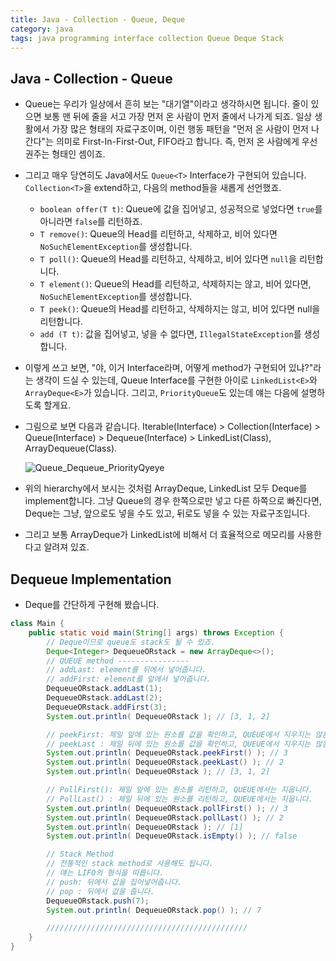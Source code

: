 ```yaml
---
title: Java - Collection - Queue, Deque
category: java
tags: java programming interface collection Queue Deque Stack
---
```


## Java - Collection - Queue

- Queue는 우리가 일상에서 흔히 보는 "대기열"이라고 생각하시면 됩니다. 줄이 있으면 보통 맨 뒤에 줄을 서고 가장 먼저 온 사람이 먼저 줄에서 나가게 되죠. 일상 생활에서 가장 많은 형태의 자료구조이며, 이런 행동 패턴을 "먼저 온 사람이 먼저 나간다"는 의미로 First-In-First-Out, FIFO라고 합니다. 즉, 먼저 온 사람에게 우선권주는 형태인 셈이죠.
- 그리고 매우 당연히도 Java에서도 `Queue<T>` Interface가 구현되어 있습니다. `Collection<T>`을 extend하고, 다음의 method들을 새롭게 선언했죠.
  - `boolean offer(T t)`: Queue에 값을 집어넣고, 성공적으로 넣었다면 `true`를 아니라면 `false`를 리턴하죠.
  - `T remove()`: Queue의 Head를 리턴하고, 삭제하고, 비어 있다면 `NoSuchElementException`를 생성합니다.
  - `T poll()`: Queue의 Head를 리턴하고, 삭제하고, 비어 있다면 `null`을 리턴합니다.
  - `T element()`: Queue의 Head를 리턴하고, 삭제하지는 않고, 비어 있다면, `NoSuchElementException`를 생성합니다.
  - `T peek()`: Queue의 Head를 리턴하고, 삭제하지는 않고, 비어 있다면 null을 리턴합니다.
  - `add (T t)`: 값을 집어넣고, 넣을 수 없다면, `IllegalStateException`를 생성합니다.
- 이렇게 쓰고 보면, "야, 이거 Interface라며, 어떻게 method가 구현되어 있냐?"라는 생각이 드실 수 있는데, Queue Interface를 구현한 아이로 `LinkedList<E>`와 `ArrayDeque<E>`가 있습니다. 그리고, `PriorityQueue`도 있는데 얘는 다음에 설명하도록 할게요.
- 그림으로 보면 다음과 같습니다. Iterable(Interface) > Collection(Interface) > Queue(Interface) > Dequeue(Interface) > LinkedList(Class), ArrayDequeue(Class).

    ![Queue_Dequeue_PriorityQyeye](https://media.geeksforgeeks.org/wp-content/cdn-uploads/20200903183026/Queue-Deque-PriorityQueue-In-Java.png)

- 위의 hierarchy에서 보시는 것처럼 ArrayDeque, LinkedList 모두 Deque를 implement합니다. 그냥 Queue의 경우 한쪽으로만 넣고 다른 하쪽으로 빠진다면, Deque는 그냥, 앞으로도 넣을 수도 있고, 뒤로도 넣을 수 있는 자료구조입니다.
- 그리고 보통 ArrayDeque가 LinkedList에 비해서 더 효율적으로 메모리를 사용한다고 알려져 있죠. 

## Dequeue Implementation 

- Deque를 간단하게 구현해 봤습니다.

```java
class Main {
    public static void main(String[] args) throws Exception {
        // Deque이므로 queue도 stack도 될 수 있죠.
        Deque<Integer> DequeueORstack = new ArrayDeque<>();
        // QUEUE method ----------------
        // addLast: element를 뒤에서 넣어줍니다.
        // addFirst: element를 앞에서 넣어줍니다.
        DequeueORstack.addLast(1);
        DequeueORstack.addLast(2);
        DequeueORstack.addFirst(3);
        System.out.println( DequeueORstack ); // [3, 1, 2]

        // peekFirst: 제일 앞에 있는 원소를 값을 확인하고, QUEUE에서 지우지는 않음.
        // peekLast : 제일 뒤에 있는 원소를 값을 확인하고, QUEUE에서 지우지는 않음.
        System.out.println( DequeueORstack.peekFirst() ); // 3
        System.out.println( DequeueORstack.peekLast() ); // 2
        System.out.println( DequeueORstack ); // [3, 1, 2]

        // PollFirst(): 제일 앞에 있는 원소를 리턴하고, QUEUE에서는 지웁니다.
        // PollLast() : 제일 뒤에 있는 원소를 리턴하고, QUEUE에서는 지웁니다.
        System.out.println( DequeueORstack.pollFirst() ); // 3
        System.out.println( DequeueORstack.pollLast() ); // 2
        System.out.println( DequeueORstack ); // [1]
        System.out.println( DequeueORstack.isEmpty() ); // false

        // Stack Method
        // 전통적인 stack method로 사용해도 됩니다.
        // 얘는 LIFO의 형식을 따릅니다.
        // push: 뒤에서 값을 집어넣어줍니다.
        // pop : 뒤에서 값을 줍니다.
        DequeueORstack.push(7);
        System.out.println( DequeueORstack.pop() ); // 7

        /////////////////////////////////////////////
    }
}
```
